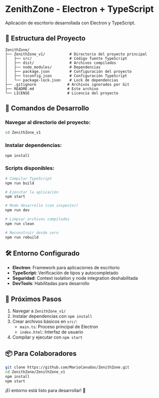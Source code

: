 # ZenithZone - Electron + TypeScript

Aplicación de escritorio desarrollada con Electron y TypeScript.

## 📁 Estructura del Proyecto

```
ZenithZone/
├── ZenithZone_v1/           # Directorio del proyecto principal
│   ├── src/                 # Código fuente TypeScript
│   ├── dist/                # Archivos compilados
│   ├── node_modules/        # Dependencias
│   ├── package.json         # Configuración del proyecto
│   ├── tsconfig.json        # Configuración TypeScript
│   └── package-lock.json    # Lock de dependencias
├── .gitignore              # Archivos ignorados por Git
├── README.md               # Este archivo
└── LICENSE                 # Licencia del proyecto
```

## 🚀 Comandos de Desarrollo

### Navegar al directorio del proyecto:
```bash
cd ZenithZone_v1
```

### Instalar dependencias:
```bash
npm install
```

### Scripts disponibles:
```bash
# Compilar TypeScript
npm run build

# Ejecutar la aplicación
npm start

# Modo desarrollo (con inspector)
npm run dev

# Limpiar archivos compilados
npm run clean

# Reconstruir desde cero
npm run rebuild
```

## 🛠️ Entorno Configurado

- **Electron**: Framework para aplicaciones de escritorio
- **TypeScript**: Verificación de tipos y autocompletado
- **Seguridad**: Context isolation y node integration deshabilitada
- **DevTools**: Habilitadas para desarrollo

## 🎯 Próximos Pasos

1. Navegar a `ZenithZone_v1/`
2. Instalar dependencias con `npm install`
3. Crear archivos básicos en `src/`:
   - `main.ts`: Proceso principal de Electron
   - `index.html`: Interfaz de usuario
4. Compilar y ejecutar con `npm start`

## 📦 Para Colaboradores

```bash
git clone https://github.com/MarioCanudas/ZenithZone.git
cd ZenithZone/ZenithZone_v1
npm install
npm start
```

¡El entorno está listo para desarrollar! 🎉
